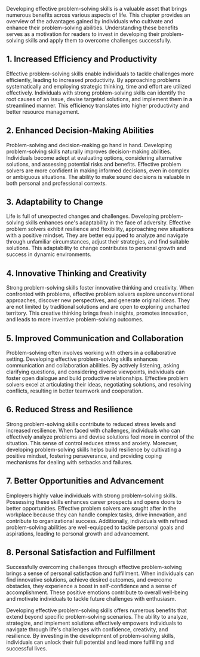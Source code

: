 
Developing effective problem-solving skills is a valuable asset that brings numerous benefits across various aspects of life. This chapter provides an overview of the advantages gained by individuals who cultivate and enhance their problem-solving abilities. Understanding these benefits serves as a motivation for readers to invest in developing their problem-solving skills and apply them to overcome challenges successfully.

**1. Increased Efficiency and Productivity**
--------------------------------------------

Effective problem-solving skills enable individuals to tackle challenges more efficiently, leading to increased productivity. By approaching problems systematically and employing strategic thinking, time and effort are utilized effectively. Individuals with strong problem-solving skills can identify the root causes of an issue, devise targeted solutions, and implement them in a streamlined manner. This efficiency translates into higher productivity and better resource management.

**2. Enhanced Decision-Making Abilities**
-----------------------------------------

Problem-solving and decision-making go hand in hand. Developing problem-solving skills naturally improves decision-making abilities. Individuals become adept at evaluating options, considering alternative solutions, and assessing potential risks and benefits. Effective problem solvers are more confident in making informed decisions, even in complex or ambiguous situations. The ability to make sound decisions is valuable in both personal and professional contexts.

**3. Adaptability to Change**
-----------------------------

Life is full of unexpected changes and challenges. Developing problem-solving skills enhances one's adaptability in the face of adversity. Effective problem solvers exhibit resilience and flexibility, approaching new situations with a positive mindset. They are better equipped to analyze and navigate through unfamiliar circumstances, adjust their strategies, and find suitable solutions. This adaptability to change contributes to personal growth and success in dynamic environments.

**4. Innovative Thinking and Creativity**
-----------------------------------------

Strong problem-solving skills foster innovative thinking and creativity. When confronted with problems, effective problem solvers explore unconventional approaches, discover new perspectives, and generate original ideas. They are not limited by traditional solutions and are open to exploring uncharted territory. This creative thinking brings fresh insights, promotes innovation, and leads to more inventive problem-solving outcomes.

**5. Improved Communication and Collaboration**
-----------------------------------------------

Problem-solving often involves working with others in a collaborative setting. Developing effective problem-solving skills enhances communication and collaboration abilities. By actively listening, asking clarifying questions, and considering diverse viewpoints, individuals can foster open dialogue and build productive relationships. Effective problem solvers excel at articulating their ideas, negotiating solutions, and resolving conflicts, resulting in better teamwork and cooperation.

**6. Reduced Stress and Resilience**
------------------------------------

Strong problem-solving skills contribute to reduced stress levels and increased resilience. When faced with challenges, individuals who can effectively analyze problems and devise solutions feel more in control of the situation. This sense of control reduces stress and anxiety. Moreover, developing problem-solving skills helps build resilience by cultivating a positive mindset, fostering perseverance, and providing coping mechanisms for dealing with setbacks and failures.

**7. Better Opportunities and Advancement**
-------------------------------------------

Employers highly value individuals with strong problem-solving skills. Possessing these skills enhances career prospects and opens doors to better opportunities. Effective problem solvers are sought after in the workplace because they can handle complex tasks, drive innovation, and contribute to organizational success. Additionally, individuals with refined problem-solving abilities are well-equipped to tackle personal goals and aspirations, leading to personal growth and advancement.

**8. Personal Satisfaction and Fulfillment**
--------------------------------------------

Successfully overcoming challenges through effective problem-solving brings a sense of personal satisfaction and fulfillment. When individuals can find innovative solutions, achieve desired outcomes, and overcome obstacles, they experience a boost in self-confidence and a sense of accomplishment. These positive emotions contribute to overall well-being and motivate individuals to tackle future challenges with enthusiasm.

Developing effective problem-solving skills offers numerous benefits that extend beyond specific problem-solving scenarios. The ability to analyze, strategize, and implement solutions effectively empowers individuals to navigate through life's challenges with confidence, creativity, and resilience. By investing in the development of problem-solving skills, individuals can unlock their full potential and lead more fulfilling and successful lives.
